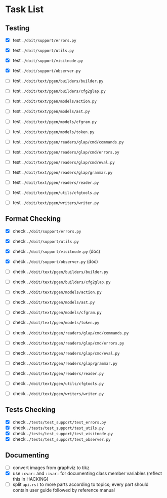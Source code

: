 Task List
=========

Testing
-------

- [x] test `./doit/support/errors.py`
- [x] test `./doit/support/utils.py`
- [x] test `./doit/support/visitnode.py`
- [x] test `./doit/support/observer.py`

- [ ] test `./doit/text/pgen/builders/builder.py`
- [ ] test `./doit/text/pgen/builders/cfg2glap.py`
- [ ] test `./doit/text/pgen/models/action.py`
- [ ] test `./doit/text/pgen/models/ast.py`
- [ ] test `./doit/text/pgen/models/cfgram.py`
- [ ] test `./doit/text/pgen/models/token.py`
- [ ] test `./doit/text/pgen/readers/glap/cmd/commands.py`
- [ ] test `./doit/text/pgen/readers/glap/cmd/errors.py`
- [ ] test `./doit/text/pgen/readers/glap/cmd/eval.py`
- [ ] test `./doit/text/pgen/readers/glap/grammar.py`
- [ ] test `./doit/text/pgen/readers/reader.py`
- [ ] test `./doit/text/pgen/utils/cfgtools.py`
- [ ] test `./doit/text/pgen/writers/writer.py`

Format Checking
---------------

- [x] check `./doit/support/errors.py`
- [x] check `./doit/support/utils.py`
- [x] check `./doit/support/visitnode.py` (doc)
- [x] check `./doit/support/observer.py` (doc)

- [ ] check `./doit/text/pgen/builders/builder.py`
- [ ] check `./doit/text/pgen/builders/cfg2glap.py`
- [ ] check `./doit/text/pgen/models/action.py`
- [ ] check `./doit/text/pgen/models/ast.py`
- [ ] check `./doit/text/pgen/models/cfgram.py`
- [ ] check `./doit/text/pgen/models/token.py`
- [ ] check `./doit/text/pgen/readers/glap/cmd/commands.py`
- [ ] check `./doit/text/pgen/readers/glap/cmd/errors.py`
- [ ] check `./doit/text/pgen/readers/glap/cmd/eval.py`
- [ ] check `./doit/text/pgen/readers/glap/grammar.py`
- [ ] check `./doit/text/pgen/readers/reader.py`
- [ ] check `./doit/text/pgen/utils/cfgtools.py`
- [ ] check `./doit/text/pgen/writers/writer.py`

Tests Checking
--------------

- [x] check `./tests/test_support/test_errors.py`
- [x] check `./tests/test_support/test_utils.py`
- [x] check `./tests/test_support/test_visitnode.py`
- [x] check `./tests/test_support/test_observer.py`

Documenting
-----------

- [ ] convert images from graphviz to tikz
- [x] use `:cvar:` and `:ivar:` for documenting class member variables (reflect
      this in HACKING)
- [ ] split `api.rst` to more parts according to topics; every part should
      contain user guide followed by reference manual
